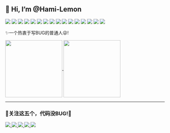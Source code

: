 ## 👋 Hi, I’m @Hami-Lemon

<span>
  <img src="https://img.shields.io/badge/-Golang-blue?style=flat&logo=go&logoColor=white">
  <img src="https://img.shields.io/badge/-Java-F89820?style=flat&logo=java&logoColor=white">
  <img src="https://img.shields.io/badge/-Redis-red?style=flat&logo=redis&logoColor=white">
  <img src="https://img.shields.io/badge/-Spring-green?style=flat&logo=spring&logoColor=white">
  <img src="https://img.shields.io/badge/-Maven-red?style=flat&logo=apachemaven&logoColor=white">
  <img src="https://img.shields.io/badge/-Tomcat-yellow?style=flat&logo=apachetomcat&logoColor=white">
  <img src="https://img.shields.io/badge/-Python-black?style=flat&logo=python&logoColor=white">
  <img src="https://img.shields.io/badge/-HTML-orange?style=flat&logo=html5&logoColor=white">
  <img src="https://img.shields.io/badge/-CSS-blue?style=flat&logo=css3&logoColor=white">
  <img src="https://img.shields.io/badge/-MySQL-F29111?style=flat&logo=mysql&logoColor=white">
  <img src="https://img.shields.io/badge/-Ubuntu-orange?style=flat&logo=ubuntu&logoColor=white">
  <img src="https://img.shields.io/badge/-Git-F1502F?style=flat&logo=git&logoColor=white">
  <img src="https://img.shields.io/badge/-Github-000000?style=flat&logo=github&logoColor=white">
  <img src="https://img.shields.io/badge/-LeetCode-orange?style=flat&logo=leetcode&logoColor=white">
  <img src="https://img.shields.io/badge/-StackOverflow-yellow?style=flat&logo=stackoverflow&logoColor=white">
  <img src="https://img.shields.io/badge/-Markdown-origin?style=flat&logo=markdown&logoColor=white">
</span>

✨一个热衷于写BUG的普通人😜!

<a href="https://github.com/anuraghazra/github-readme-stats">
  <img align="center" height="180px" src="https://github-readme-stats.vercel.app/api?username=Hami-Lemon&show_icons=true&theme=buefy" />
</a>
<a href="https://github.com/anuraghazra/github-readme-stats">
  <img align="center" height="180px" src="https://github-readme-stats.vercel.app/api/top-langs/?username=Hami-Lemon&layout=compact" />
</a>

---

### 🥰关注这五个，代码没BUG!🎉
<div>
  <span>
    <a href="https://space.bilibili.com/672328094">
      <img border="0" src="https://www.jianguoyun.com/c/tblv2/JKdf0UkxlE_1wIBz1EV8ZbEP1aVL2fj36sOd6t_hajuufPaIj471O5BwbCbgA9HztNm0onBW/SESsoBPfuLJGXrbCw3WhUw/l">
    </a>
    <a href="https://space.bilibili.com/672346917">
      <img src="https://www.jianguoyun.com/c/tblv2/R-7V624hWmlRG4xIgLvQNkPRWM5XYU1LKXHb39QKs652j0GtpmzrEA68uUH4Y6X9R0sHD_P2/7nkTRhb_sFfe79c-zQRYwA/l">
    </a>
    <a href="https://space.bilibili.com/672353429">
       <img src="https://www.jianguoyun.com/c/tblv2/1lhjDAbJ_bT6XyxuING3zxY8sSh8yHiDaPG-0KH3Tv4TISc94xXxadw5GzkL2RUBgt-UH4JR/cYnTH_5-Q_CBH0k9rwmBAQ/l">
    </a>
    <a href="https://space.bilibili.com/672342685">
      <img src="https://www.jianguoyun.com/c/tblv2/Lo3igV_KY43vjGhsqS2779MnBfLwXnifHo4stNlmS19g9sY43b7UVEefAHvgyLEpeFRzgm3P/HPlQvuTmIGg75y0E8ZK0rA/l">
    </a>
    <a href="https://space.bilibili.com/351609538">
      <img src="https://www.jianguoyun.com/c/tblv2/EnwUC4I2Xd1Vo6-qHhpTRfrYmYLRd27exCHcUhVnX9pIl0jBAVgxlG6oTLNv2KRuEXRhRnvJ/tdBFkOJb5YtnHHGlwntRBw/l">
    </a>
  </span>
</div>
